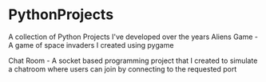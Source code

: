 # PythonProjects
A collection of Python Projects I've developed over the years
Aliens Game - A game of space invaders I created using pygame

Chat Room - A socket based programming project that I created to simulate a chatroom where users can join by connecting to the requested port
